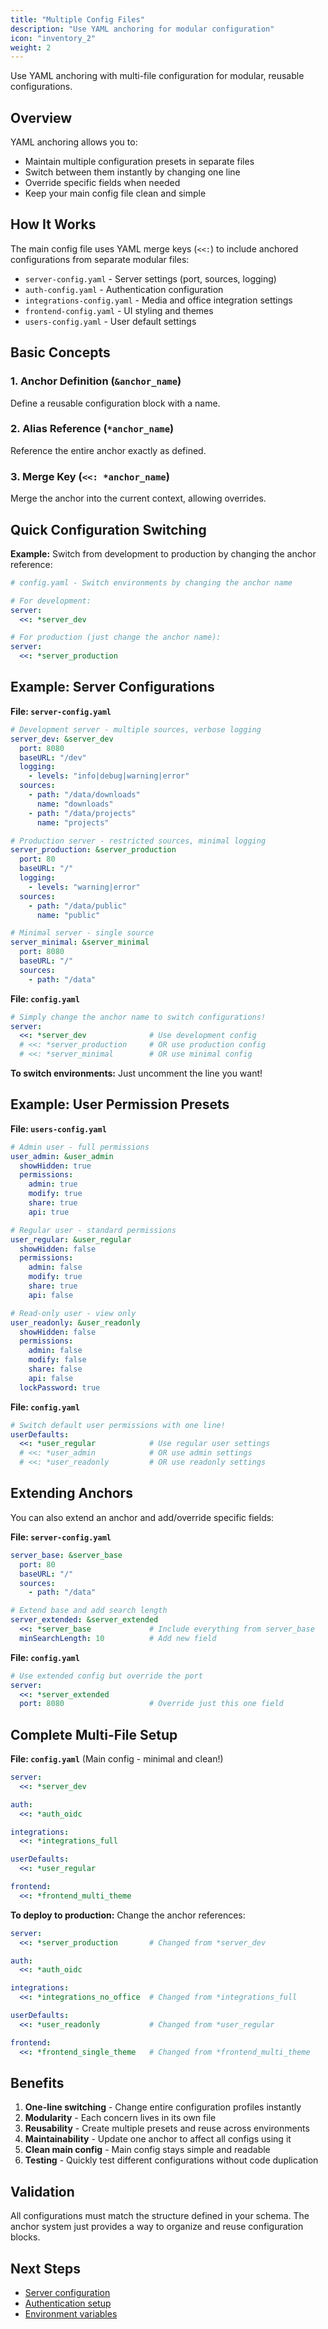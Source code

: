 ```yaml
---
title: "Multiple Config Files"
description: "Use YAML anchoring for modular configuration"
icon: "inventory_2"
weight: 2
---
```


Use YAML anchoring with multi-file configuration for modular, reusable configurations.

## Overview

YAML anchoring allows you to:
- Maintain multiple configuration presets in separate files
- Switch between them instantly by changing one line
- Override specific fields when needed
- Keep your main config file clean and simple

## How It Works

The main config file uses YAML merge keys (`<<:`) to include anchored configurations from separate modular files:

- `server-config.yaml` - Server settings (port, sources, logging)
- `auth-config.yaml` - Authentication configuration
- `integrations-config.yaml` - Media and office integration settings
- `frontend-config.yaml` - UI styling and themes
- `users-config.yaml` - User default settings

## Basic Concepts

### 1. Anchor Definition (`&anchor_name`)
Define a reusable configuration block with a name.

### 2. Alias Reference (`*anchor_name`)
Reference the entire anchor exactly as defined.

### 3. Merge Key (`<<: *anchor_name`)
Merge the anchor into the current context, allowing overrides.

## Quick Configuration Switching

**Example:** Switch from development to production by changing the anchor reference:

```yaml
# config.yaml - Switch environments by changing the anchor name

# For development:
server:
  <<: *server_dev

# For production (just change the anchor name):
server:
  <<: *server_production
```

## Example: Server Configurations

**File: `server-config.yaml`**
```yaml
# Development server - multiple sources, verbose logging
server_dev: &server_dev
  port: 8080
  baseURL: "/dev"
  logging:
    - levels: "info|debug|warning|error"
  sources:
    - path: "/data/downloads"
      name: "downloads"
    - path: "/data/projects"
      name: "projects"

# Production server - restricted sources, minimal logging
server_production: &server_production
  port: 80
  baseURL: "/"
  logging:
    - levels: "warning|error"
  sources:
    - path: "/data/public"
      name: "public"

# Minimal server - single source
server_minimal: &server_minimal
  port: 8080
  baseURL: "/"
  sources:
    - path: "/data"
```

**File: `config.yaml`**
```yaml
# Simply change the anchor name to switch configurations!
server:
  <<: *server_dev              # Use development config
  # <<: *server_production     # OR use production config
  # <<: *server_minimal        # OR use minimal config
```

**To switch environments:** Just uncomment the line you want!

## Example: User Permission Presets

**File: `users-config.yaml`**
```yaml
# Admin user - full permissions
user_admin: &user_admin
  showHidden: true
  permissions:
    admin: true
    modify: true
    share: true
    api: true

# Regular user - standard permissions
user_regular: &user_regular
  showHidden: false
  permissions:
    admin: false
    modify: true
    share: true
    api: false

# Read-only user - view only
user_readonly: &user_readonly
  showHidden: false
  permissions:
    admin: false
    modify: false
    share: false
    api: false
  lockPassword: true
```

**File: `config.yaml`**
```yaml
# Switch default user permissions with one line!
userDefaults:
  <<: *user_regular            # Use regular user settings
  # <<: *user_admin            # OR use admin settings
  # <<: *user_readonly         # OR use readonly settings
```

## Extending Anchors

You can also extend an anchor and add/override specific fields:

**File: `server-config.yaml`**
```yaml
server_base: &server_base
  port: 80
  baseURL: "/"
  sources:
    - path: "/data"

# Extend base and add search length
server_extended: &server_extended
  <<: *server_base             # Include everything from server_base
  minSearchLength: 10          # Add new field
```

**File: `config.yaml`**
```yaml
# Use extended config but override the port
server:
  <<: *server_extended
  port: 8080                   # Override just this one field
```

## Complete Multi-File Setup

**File: `config.yaml`** (Main config - minimal and clean!)
```yaml
server:
  <<: *server_dev

auth:
  <<: *auth_oidc

integrations:
  <<: *integrations_full

userDefaults:
  <<: *user_regular

frontend:
  <<: *frontend_multi_theme
```

**To deploy to production:** Change the anchor references:
```yaml
server:
  <<: *server_production       # Changed from *server_dev

auth:
  <<: *auth_oidc

integrations:
  <<: *integrations_no_office  # Changed from *integrations_full

userDefaults:
  <<: *user_readonly           # Changed from *user_regular

frontend:
  <<: *frontend_single_theme   # Changed from *frontend_multi_theme
```

## Benefits

1. **One-line switching** - Change entire configuration profiles instantly
2. **Modularity** - Each concern lives in its own file
3. **Reusability** - Create multiple presets and reuse across environments
4. **Maintainability** - Update one anchor to affect all configs using it
5. **Clean main config** - Main config stays simple and readable
6. **Testing** - Quickly test different configurations without code duplication

## Validation

All configurations must match the structure defined in your schema. The anchor system just provides a way to organize and reuse configuration blocks.

## Next Steps

- [Server configuration](/docs/configuration/server/)
- [Authentication setup](/docs/configuration/authentication/)
- [Environment variables](/docs/reference/environment-variables/)
